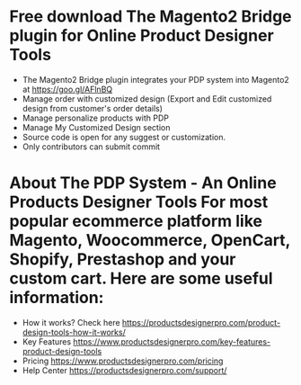 # Free download The Magento2 Bridge plugin for Online Product Designer Tools
- The Magento2 Bridge plugin integrates your PDP system into Magento2 at https://goo.gl/AFlnBQ
- Manage order with customized design (Export and Edit customized design from customer's order details)
- Manage personalize products with PDP
- Manage My Customized Design section
- Source code is open for any suggest or customization.
- Only contributors can submit commit 

# About The PDP System - An Online Products Designer Tools For most popular ecommerce platform like Magento, Woocommerce, OpenCart, Shopify, Prestashop and  your custom cart. Here are some useful information:
- How it works? Check here https://productsdesignerpro.com/product-design-tools-how-it-works/
- Key Features  https://www.productsdesignerpro.com/key-features-product-design-tools 
- Pricing https://www.productsdesignerpro.com/pricing 
- Help Center https://productsdesignerpro.com/support/

